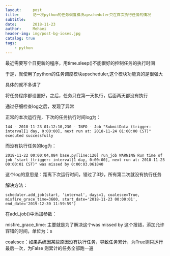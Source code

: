 ```yaml
---
layout:     post
title:      记一次python的任务调度模块apscheduler只在首次执行任务的情况
subtitle:   
date:       2018-11-23
author:     Mehaei
header-img: img/post-bg-ioses.jpg
catalog: true
tags:
    - python
---
```

最近需要写个日更新的程序，用time.sleep()不能很好的控制任务的执行时间

于是，就使用了python的任务调度模块apscheduler,这个模块功能真的是很强大

具体的就不多讲了

将任务程序都设置好，之后，任务只在第一天执行，后面两天都没有执行

通过仔细检查log之后，发现了异常

正常的本次运行完，下次的任务执行时间log为：

```
144 - 2018-11-23 01:12:10,230 - INFO - Job "SubmitData (trigger: interval[1 day, 0:00:00], next run at: 2018-11-24 01:00:00 CST)" executed successfully
```

而没有执行任务的log为：

```
2018-11-22 00:00:04,084 base.py[line:120] run_job WARNING Run time of job "start (trigger: interval[1 day, 0:00:00], next run at: 2018-11-23 00:00:01 CST)" was missed by 0:00:03.061840
```

这个log的意思是：距离下次运行时间，错过了3秒，所有第二次就没有执行任务

解决方法：

```
scheduler.add_job(start, 'interval', days=1, coalesce=True, misfire_grace_time=3600, start_date='2018-11-23 00:00:01', end_date='2019-12-30 11:59:59')
```

在add_job()中添加参数：

misfire_grace_time: 主要就是为了解决这个was missed by 这个报错，添加允许容错的时间，单位为：s

coalesce：如果系统因某些原因没有执行任务，导致任务累计，为True则只运行最后一次，为False 则累计的任务全部跑一遍
